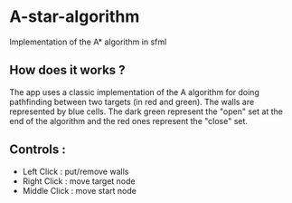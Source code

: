 # A-star-algorithm
 Implementation of the A* algorithm in sfml

## How does it works ?
The app uses a classic implementation of the A algorithm for doing pathfinding between two targets (in red and green). The walls are represented by blue cells. The dark green represent the "open" set at the end of the algorithm and the red ones represent the "close" set.

## Controls :
- Left Click : put/remove walls
- Right Click : move target node
- Middle Click : move start node
